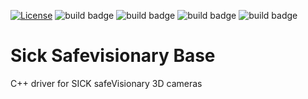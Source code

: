 [![License](https://img.shields.io/badge/License-Apache_2.0-yellow.svg)](https://opensource.org/licenses/Apache-2.0)
![build badge](https://github.com/SICKAG/sick_safevisionary_base/actions/workflows/industrial_ci_noetic_action.yml/badge.svg)
![build badge](https://github.com/SICKAG/sick_safevisionary_base/actions/workflows/industrial_ci_humble_action.yml/badge.svg)
![build badge](https://github.com/SICKAG/sick_safevisionary_base/actions/workflows/industrial_ci_iron_action.yml/badge.svg)
![build badge](https://github.com/SICKAG/sick_safevisionary_base/actions/workflows/industrial_ci_rolling_action.yml/badge.svg)

# Sick Safevisionary Base
C++ driver for SICK safeVisionary 3D cameras
